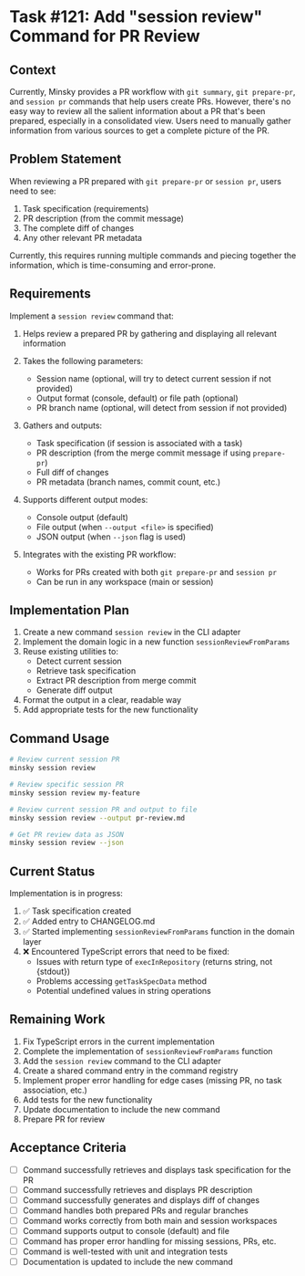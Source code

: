# Task #121: Add "session review" Command for PR Review

## Context

Currently, Minsky provides a PR workflow with `git summary`, `git prepare-pr`, and `session pr` commands that help users create PRs. However, there's no easy way to review all the salient information about a PR that's been prepared, especially in a consolidated view. Users need to manually gather information from various sources to get a complete picture of the PR.

## Problem Statement

When reviewing a PR prepared with `git prepare-pr` or `session pr`, users need to see:

1. Task specification (requirements)
2. PR description (from the commit message)
3. The complete diff of changes
4. Any other relevant PR metadata

Currently, this requires running multiple commands and piecing together the information, which is time-consuming and error-prone.

## Requirements

Implement a `session review` command that:

1. Helps review a prepared PR by gathering and displaying all relevant information
2. Takes the following parameters:

   - Session name (optional, will try to detect current session if not provided)
   - Output format (console, default) or file path (optional)
   - PR branch name (optional, will detect from session if not provided)

3. Gathers and outputs:

   - Task specification (if session is associated with a task)
   - PR description (from the merge commit message if using `prepare-pr`)
   - Full diff of changes
   - PR metadata (branch names, commit count, etc.)

4. Supports different output modes:

   - Console output (default)
   - File output (when `--output <file>` is specified)
   - JSON output (when `--json` flag is used)

5. Integrates with the existing PR workflow:
   - Works for PRs created with both `git prepare-pr` and `session pr`
   - Can be run in any workspace (main or session)

## Implementation Plan

1. Create a new command `session review` in the CLI adapter
2. Implement the domain logic in a new function `sessionReviewFromParams`
3. Reuse existing utilities to:
   - Detect current session
   - Retrieve task specification
   - Extract PR description from merge commit
   - Generate diff output
4. Format the output in a clear, readable way
5. Add appropriate tests for the new functionality

## Command Usage

```bash
# Review current session PR
minsky session review

# Review specific session PR
minsky session review my-feature

# Review current session PR and output to file
minsky session review --output pr-review.md

# Get PR review data as JSON
minsky session review --json
```

## Current Status

Implementation is in progress:

1. ✅ Task specification created
2. ✅ Added entry to CHANGELOG.md
3. ✅ Started implementing `sessionReviewFromParams` function in the domain layer
4. ❌ Encountered TypeScript errors that need to be fixed:
   - Issues with return type of `execInRepository` (returns string, not {stdout})
   - Problems accessing `getTaskSpecData` method
   - Potential undefined values in string operations

## Remaining Work

1. Fix TypeScript errors in the current implementation
2. Complete the implementation of `sessionReviewFromParams` function
3. Add the `session review` command to the CLI adapter
4. Create a shared command entry in the command registry
5. Implement proper error handling for edge cases (missing PR, no task association, etc.)
6. Add tests for the new functionality
7. Update documentation to include the new command
8. Prepare PR for review

## Acceptance Criteria

- [ ] Command successfully retrieves and displays task specification for the PR
- [ ] Command successfully retrieves and displays PR description
- [ ] Command successfully generates and displays diff of changes
- [ ] Command handles both prepared PRs and regular branches
- [ ] Command works correctly from both main and session workspaces
- [ ] Command supports output to console (default) and file
- [ ] Command has proper error handling for missing sessions, PRs, etc.
- [ ] Command is well-tested with unit and integration tests
- [ ] Documentation is updated to include the new command 
